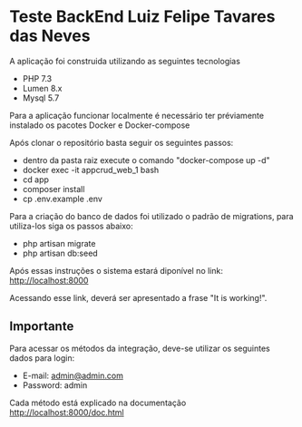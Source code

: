 # Teste BackEnd Luiz Felipe Tavares das Neves

A aplicação foi construida utilizando as seguintes tecnologias

* PHP 7.3
* Lumen 8.x
* Mysql 5.7

Para a aplicação funcionar localmente é necessário ter préviamente instalado os pacotes Docker e Docker-compose

Após clonar o repositório basta seguir os seguintes passos:

+ dentro da pasta raiz execute o comando "docker-compose up -d"
+ docker exec -it appcrud_web_1 bash
+ cd app
+ composer install
+ cp .env.example .env

Para a criação do banco de dados foi utilizado o padrão de migrations, para utiliza-los siga os passos abaixo:

+ php artisan migrate
+ php artisan db:seed

Após essas instruções o sistema estará diponível no link: [http://localhost:8000](http://localhost:8000)

Acessando esse link, deverá ser apresentado a frase "It is working!".

## Importante

Para acessar os métodos da integração, deve-se utilizar os seguintes dados para login:
* E-mail: admin@admin.com
* Password: admin

Cada método está explicado na documentação [http://localhost:8000/doc.html](http://localhost:8000/doc.html)